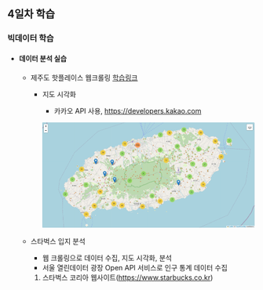 ## 4일차 학습
### 빅데이터 학습

- #### 데이터 분석 실습

    - 제주도 핫플레이스 웹크롤링 [학습링크](https://github.com/KangJeongTaek/bigdata-analysis-2024/blob/main/day03/da11_제주도핫플레이스_크롤링.ipynb)
        - 지도 시각화
            - 카카오 API 사용, https://developers.kakao.com

            ![지도 시각화](https://raw.githubusercontent.com/KangJeongTaek/bigdata-analysis-2024/main/images/ba009.png)

    - 스타벅스 입지 분석
        - 웹 크롤링으로 데이터 수집, 지도 시각화, 분석
        - 서울 열린데이터 광장 Open API 서비스로 인구 통계 데이터 수집
        
        1. 스타벅스 코리아 웹사이트(https://www.starbucks.co.kr)
